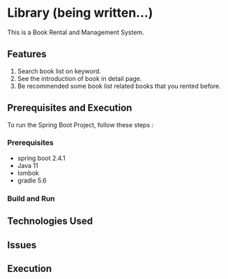 # Library (being written...)
This is a Book Rental and Management System.

## Features
1) Search book list on keyword.
2) See the introduction of book in detail page.
3) Be recommended some book list related books that you rented before.

## Prerequisites and Execution

To run the Spring Boot Project, follow these steps :

### Prerequisites
- spring boot 2.4.1
- Java 11
- lombok
- gradle 5.6

### Build and Run

## Technologies Used

## Issues

## Execution
